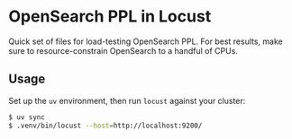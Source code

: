 # OpenSearch PPL in Locust

Quick set of files for load-testing OpenSearch PPL. For best results, make sure to resource-constrain OpenSearch to a handful of CPUs.

## Usage

Set up the `uv` environment, then run `locust` against your cluster:

```sh
$ uv sync
$ .venv/bin/locust --host=http://localhost:9200/
```
